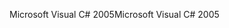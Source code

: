 <span data-ttu-id="3f87a-101">Microsoft Visual C# 2005</span><span class="sxs-lookup"><span data-stu-id="3f87a-101">Microsoft Visual C# 2005</span></span>